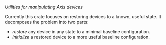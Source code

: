 _Utilities for manipulating Axis devices_

Currently this crate focuses on restoring devices to a known, useful state.
It decomposes the problem into two parts:

- _restore_ any device in any state to a minimal baseline configuration.
- _initialize_ a restored device to a more useful baseline configuration.
